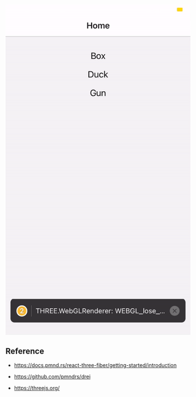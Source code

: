 ![](./demo_ios.gif)

## Reference

- https://docs.pmnd.rs/react-three-fiber/getting-started/introduction

- https://github.com/pmndrs/drei

- https://threejs.org/
